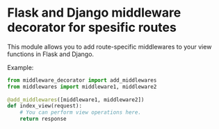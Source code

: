 # Flask and Django middleware decorator for spesific routes

This module allows you to add route-specific middlewares to your view functions in Flask and Django.

Example:

```python
from middleware_decorator import add_middlewares
from middlewares import middleware1, middleware2
 
@add_middlewares([middleware1, middleware2])
def index_view(request):
    # You can perform view operations here.
    return response
```

